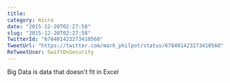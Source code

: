 ```yaml
---
title: 
category: micro
date: "2015-12-20T02:27:58"
slug: "2015-12-20T02:27:58"
TwitterId: "678401423273410560"
TweetUrl: "https://twitter.com/mark_philpot/status/678401423273410560"
ReTweetUser: SwiftOnSecurity
---
```


<i class="fa fa-retweet" aria-hidden="true"></i> Big Data is data that doesn't
fit in Excel
